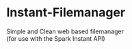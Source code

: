 # Instant-Filemanager

Simple and Clean web based filemanager  
(for use with the Spark Instant API)
